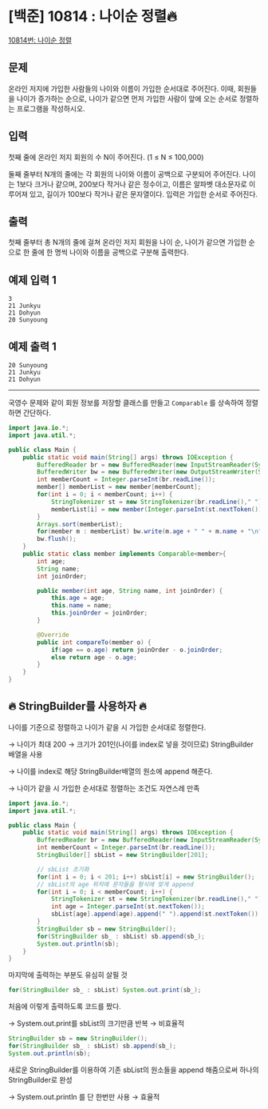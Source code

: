 # [백준] 10814 : 나이순 정렬🔥

[10814번: 나이순 정렬](https://www.acmicpc.net/problem/10814)

## 문제

온라인 저지에 가입한 사람들의 나이와 이름이 가입한 순서대로 주어진다. 이때, 회원들을 나이가 증가하는 순으로, 나이가 같으면 먼저 가입한 사람이 앞에 오는 순서로 정렬하는 프로그램을 작성하시오.

## 입력

첫째 줄에 온라인 저지 회원의 수 N이 주어진다. (1 ≤ N ≤ 100,000)

둘째 줄부터 N개의 줄에는 각 회원의 나이와 이름이 공백으로 구분되어 주어진다. 나이는 1보다 크거나 같으며, 200보다 작거나 같은 정수이고, 이름은 알파벳 대소문자로 이루어져 있고, 길이가 100보다 작거나 같은 문자열이다. 입력은 가입한 순서로 주어진다.

## 출력

첫째 줄부터 총 N개의 줄에 걸쳐 온라인 저지 회원을 나이 순, 나이가 같으면 가입한 순으로 한 줄에 한 명씩 나이와 이름을 공백으로 구분해 출력한다.

## 예제 입력 1

```
3
21 Junkyu
21 Dohyun
20 Sunyoung
```

## 예제 출력 1

```
20 Sunyoung
21 Junkyu
21 Dohyun
```

---

국영수 문제와 같이 회원 정보를 저장할 클래스를 만들고 `Comparable` 를 상속하여 정렬하면 간단하다.

```java
import java.io.*;
import java.util.*;

public class Main {
    public static void main(String[] args) throws IOException {
        BufferedReader br = new BufferedReader(new InputStreamReader(System.in));
        BufferedWriter bw = new BufferedWriter(new OutputStreamWriter(System.out));
        int memberCount = Integer.parseInt(br.readLine());
        member[] memberList = new member[memberCount];
        for(int i = 0; i < memberCount; i++) {
            StringTokenizer st = new StringTokenizer(br.readLine()," ");
            memberList[i] = new member(Integer.parseInt(st.nextToken()), st.nextToken(), i);
        }
        Arrays.sort(memberList);
        for(member m : memberList) bw.write(m.age + " " + m.name + "\n");
        bw.flush();
    }
    public static class member implements Comparable<member>{
        int age;
        String name;
        int joinOrder;

        public member(int age, String name, int joinOrder) {
            this.age = age;
            this.name = name;
            this.joinOrder = joinOrder;
        }

        @Override
        public int compareTo(member o) {
            if(age == o.age) return joinOrder - o.joinOrder;
            else return age - o.age;
        }
    }
}
```

## 🔥 StringBuilder를 사용하자 🔥

나이를 기준으로 정렬하고 나이가 같을 시 가입한 순서대로 정렬한다.

→ 나이가 최대 200 → 크기가 201인(나이를 index로 넣을 것이므로) StringBuilder 배열을 사용

→ 나이를 index로 해당 StringBuilder배열의 원소에 append 해준다.

→ 나이가 같을 시 가입한 순서대로 정렬하는 조건도 자연스레 만족

```java
import java.io.*;
import java.util.*;

public class Main {
    public static void main(String[] args) throws IOException {
        BufferedReader br = new BufferedReader(new InputStreamReader(System.in));
        int memberCount = Integer.parseInt(br.readLine());
        StringBuilder[] sbList = new StringBuilder[201];

        // sbList 초기화
        for(int i = 0; i < 201; i++) sbList[i] = new StringBuilder();
        // sbList의 age 위치에 문자들을 형식에 맞게 append
        for(int i = 0; i < memberCount; i++) {
            StringTokenizer st = new StringTokenizer(br.readLine()," ");
            int age = Integer.parseInt(st.nextToken());
            sbList[age].append(age).append(" ").append(st.nextToken()).append("\n");
        }
        StringBuilder sb = new StringBuilder();
        for(StringBuilder sb_ : sbList) sb.append(sb_);
        System.out.println(sb);
    }
}
```

마지막에 출력하는 부분도 유심히 살필 것

```java
for(StringBuilder sb_ : sbList) System.out.print(sb_);
```

처음에 이렇게 출력하도록 코드를 짰다.

→ System.out.print를 sbList의 크기만큼 반복 → 비효율적

```java
StringBuilder sb = new StringBuilder();
for(StringBuilder sb_ : sbList) sb.append(sb_);
System.out.println(sb);
```

새로운 StringBuilder를 이용하여 기존 sbList의 원소들을 append 해줌으로써 하나의 StringBuilder로 완성

→ System.out.println 를 단 한번만 사용 → 효율적